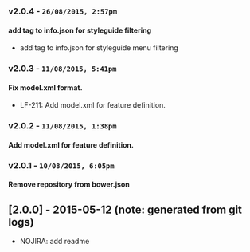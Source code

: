 ### v2.0.4 - `26/08/2015, 2:57pm`
#### add tag to info.json for styleguide filtering  
* add tag to info.json for styleguide menu filtering  


### v2.0.3 - `11/08/2015, 5:41pm`
#### Fix model.xml format.  
* LF-211: Add model.xml for feature definition.  


### v2.0.2 - `11/08/2015, 1:38pm`
#### Add model.xml for feature definition.  


### v2.0.1 - `10/08/2015, 6:05pm`
#### Remove repository from bower.json  


## [2.0.0] - 2015-05-12 (note: generated from git logs)

 - NOJIRA: add readme
